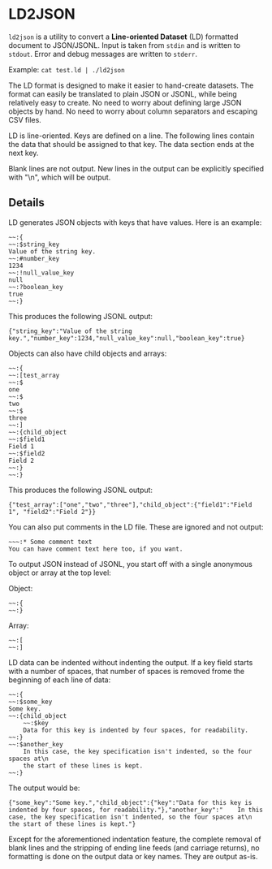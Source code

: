 # LD2JSON

`ld2json` is a utility to convert a **Line-oriented Dataset** (LD) formatted
document to JSON/JSONL. Input is taken from `stdin` and is written to `stdout`.
Error and debug messages are written to `stderr`.

Example: `cat test.ld | ./ld2json`

The LD format is designed to make it easier to hand-create datasets. The format
can easily be translated to plain JSON or JSONL, while being relatively easy to
create. No need to worry about defining large JSON objects by hand. No need to
worry about column separators and escaping CSV files.

LD is line-oriented. Keys are defined on a line. The following lines contain the
data that should be assigned to that key. The data section ends at the next key.

Blank lines are not output. New lines in the output can be explicitly specified
with "\n", which will be output.

## Details

LD generates JSON objects with keys that have values. Here is an example:

```
~~:{
~~:$string_key
Value of the string key.
~~:#number_key
1234
~~:!null_value_key
null
~~:?boolean_key
true
~~:}
```

This produces the following JSONL output:

`{"string_key":"Value of the string key.","number_key":1234,"null_value_key":null,"boolean_key":true}`

Objects can also have child objects and arrays:

```
~~:{
~~:[test_array
~~:$
one
~~:$
two
~~:$
three
~~:]
~~:{child_object
~~:$field1
Field 1
~~:$field2
Field 2
~~:}
~~:}
```

This produces the following JSONL output:

`{"test_array":["one","two","three"],"child_object":{"field1":"Field 1",
"field2":"Field 2"}}`

You can also put comments in the LD file. These are ignored and not output:

```
~~~:* Some comment text
You can have comment text here too, if you want.
```

To output JSON instead of JSONL, you start off with a single anonymous object or
array at the top level:

Object:
```
~~:{
~~:}
```

Array:
```
~~:[
~~:]
```

LD data can be indented without indenting the output. If a key field starts with
a number of spaces, that number of spaces is removed frome the beginning of each
line of data:
```
~~:{
~~:$some_key
Some key.
~~:{child_object
    ~~:$key
    Data for this key is indented by four spaces, for readability.
~~:}
~~:$another_key
    In this case, the key specification isn't indented, so the four spaces at\n
    the start of these lines is kept.
~~:}
```

The output would be:

`{"some_key":"Some key.","child_object":{"key":"Data for this key is indented by
four spaces, for readability."},"another_key":"    In this case, the key
specification isn't indented, so the four spaces at\n    the start of these
lines is kept."}`

Except for the aforementioned indentation feature, the complete removal of
blank lines and the stripping of ending line feeds (and carriage returns), no
formatting is done on the output data or key names. They are output as-is.
